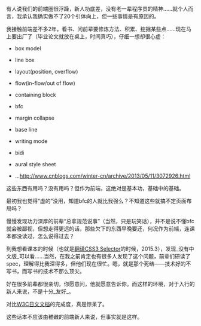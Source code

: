 有人说我们的前端圈很浮躁，新人功底差，没有老一辈程序员的精神……就个人而言，我承认我确实做不了20个引体向上，但一些事情是有原因的。

我接触前端差不多2年，看书、问前辈要修炼方法、积累、挖掘某些点……现在马上要出厂了（毕业论文就放在桌上，时间真巧），仔细一想却很心虚：

-  box model

-  line box

-  layout(position, overflow)

-  flow(in-flow/out of flow)

-  containing block

-  bfc

-  margin collapse

-  base line

-  writing mode

-  bidi

-  aural style sheet

-  ...<http://www.cnblogs.com/winter-cn/archive/2013/05/11/3072926.html>

这些东西有用吗？没有用吗？但作为前端，这绝对是基本功，基础中的基础。

最初我也觉得“虚的”没用，知道bfc的人就比我强么？不知道这些就搞不定页面布局吗？

慢慢发现功力深厚的前辈“总拿规范说事”（当然，只是玩笑话），并不是说不懂bfc就会被鄙视，但想走得更远的话，那些欠下的东西早晚要还，何况作为前端，连课本都没读过，怎么说得过去？

到我想看课本的时候（也就是[翻译CSS3 Selector](http://www.ayqy.net/blog/css%E9%80%89%E6%8B%A9%E5%99%A8%E5%88%86%E7%B1%BB%E6%80%BB%E7%BB%93/)的时候，2015.3），发现_没有中文版_可以看……当然，在我之前肯定也有很多人发现了这个问题，前辈们研读了spec，理解得比我深得多，但他们现在很忙。嗯，就是那个死结——技术好的不写书，而写书的技术不那么顶尖。

好在很多前辈都很亲切，你愿意问，他就愿意告诉你。而这样的环境，对于入行的新人来说，不是十分_友好_。

对比[W3C日文文档](https://www.w3.org/2005/11/Translations/Lists/ListLang-ja.html)的完成度，真是惊呆了。

这些话本不应该由稚嫩的前端新人来说，但事实就是这样。